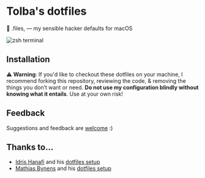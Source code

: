 # Tolba's dotfiles
🔧 .files,  — my sensible hacker defaults for macOS

![zsh terminal](https://res.cloudinary.com/friendly-social/image/upload/v1600348359/github/dotfiles.png)

## Installation
:warning: **Warning**: If you'd like to checkout these dotfiles on your machine, I recommend forking this repository, reviewing the code, & removing the things you don’t want or need. **Do not use my configuration blindly without knowing what it entails**. Use at your own risk!

## Feedback
Suggestions and feedback are [welcome](https://github.com/abdultolba/dotfiles) :)

## Thanks to...
- [Idris Hanafi](https://idrishanafi.info) and his [dotfiles setup](https://github.com/IdrisHanafi/dotfiles)
- [Mathias Bynens](https://mathiasbynens.be/) and his [dotfiles setup](https://github.com/mathiasbynens/dotfiles)
<!--More to come-->
